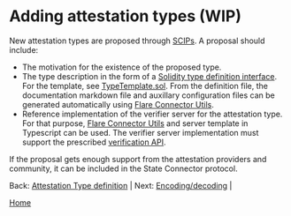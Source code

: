 # Adding attestation types (WIP)

New attestation types are proposed through [SCIPs](/specs/SCIP/improvement-proposals.md).
A proposal should include:

-   The motivation for the existence of the proposed type.
-   The type description in the form of a [Solidity type definition interface](./attestation-type-definition.md).
    For the template, see [TypeTemplate.sol](/contracts/interface/types/TypeTemplate.sol).
    From the definition file, the documentation markdown file and auxillary configuration files can be generated automatically using [Flare Connector Utils](./cli.md).
-   Reference implementation of the verifier server for the attestation type.
    For that purpose, [Flare Connector Utils](./cli.md) and server template in Typescript can be used.
    The verifier server implementation must support the prescribed [verification API](/specs/attestations/verifier.md).

If the proposal gets enough support from the attestation providers and community, it can be included in the State Connector protocol.

Back: [Attestation Type definition](/specs/attestations/attestation-type-definition.md) |
Next: [Encoding/decoding](/specs/attestations/encoding-decoding.md) |

[Home](/README.md)
